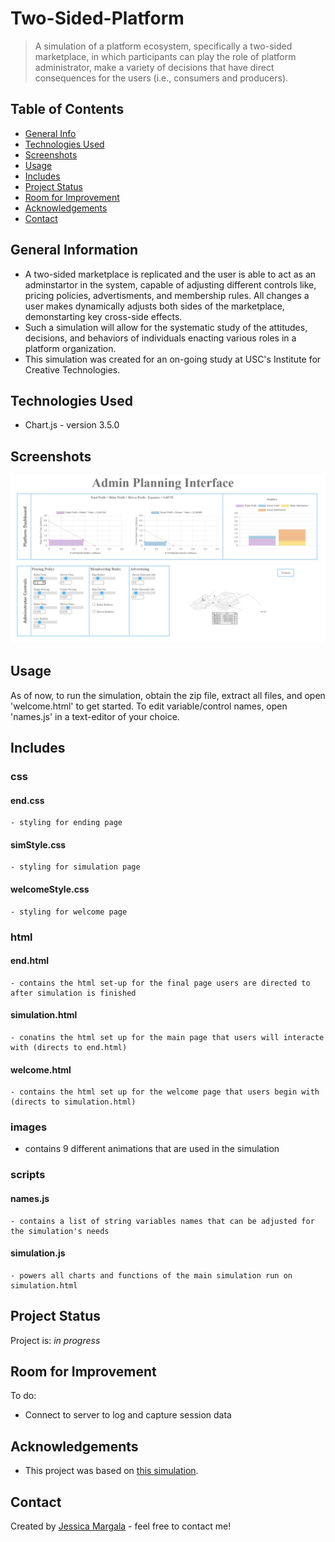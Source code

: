 # Two-Sided-Platform

> A simulation of a platform ecosystem, specifically a two-sided marketplace, in which participants can play the role of platform administrator,
> make a variety of decisions that have direct consequences for the users (i.e., consumers and producers).

<!-- Live demo [_here_](https://www.example.com). -->

## Table of Contents

- [General Info](#general-information)
- [Technologies Used](#technologies-used)
- [Screenshots](#screenshots)
- [Usage](#usage)
- [Includes](#includes)
- [Project Status](#project-status)
- [Room for Improvement](#room-for-improvement)
- [Acknowledgements](#acknowledgements)
- [Contact](#contact)
<!-- * [License](#license) -->

## General Information

- A two-sided marketplace is replicated and the user is able to act as an adminstartor in the system, capable of adjusting different controls like, pricing policies, advertisments, and membership rules. All changes a user makes dynamically adjusts both sides of the marketplace, demonstarting key cross-side effects.
- Such a simulation will allow for the systematic study of the attitudes, decisions, and behaviors of individuals
  enacting various roles in a platform organization.
- This simulation was created for an on-going study at USC's Institute for Creative Technologies.
<!-- You don't have to answer all the questions - just the ones relevant to your project. -->

## Technologies Used

- Chart.js - version 3.5.0

## Screenshots

![Adminstrator Planning Interface](images\two-sided-marketplace-screenshot.PNG)

## Usage

As of now, to run the simulation, obtain the zip file, extract all files, and open 'welcome.html' to get started.
To edit variable/control names, open 'names.js' in a text-editor of your choice.

## Includes

### css

#### end.css

    - styling for ending page

#### simStyle.css

    - styling for simulation page

#### welcomeStyle.css

    - styling for welcome page

### html

#### end.html

    - contains the html set-up for the final page users are directed to after simulation is finished

#### simulation.html

    - conatins the html set up for the main page that users will interacte with (directs to end.html)

#### welcome.html

    - contains the html set up for the welcome page that users begin with (directs to simulation.html)

### images

- contains 9 different animations that are used in the simulation

### scripts

#### names.js

    - contains a list of string variables names that can be adjusted for the simulation's needs

#### simulation.js

    - powers all charts and functions of the main simulation run on simulation.html

## Project Status

Project is: _in progress_

## Room for Improvement

To do:

- Connect to server to log and capture session data

## Acknowledgements

- This project was based on [this simulation](http://questromworld.bu.edu/platformstrategy/simulation/).

## Contact

Created by [Jessica Margala](https:/https://www.linkedin.com/in/jessicamargala/) - feel free to contact me!
